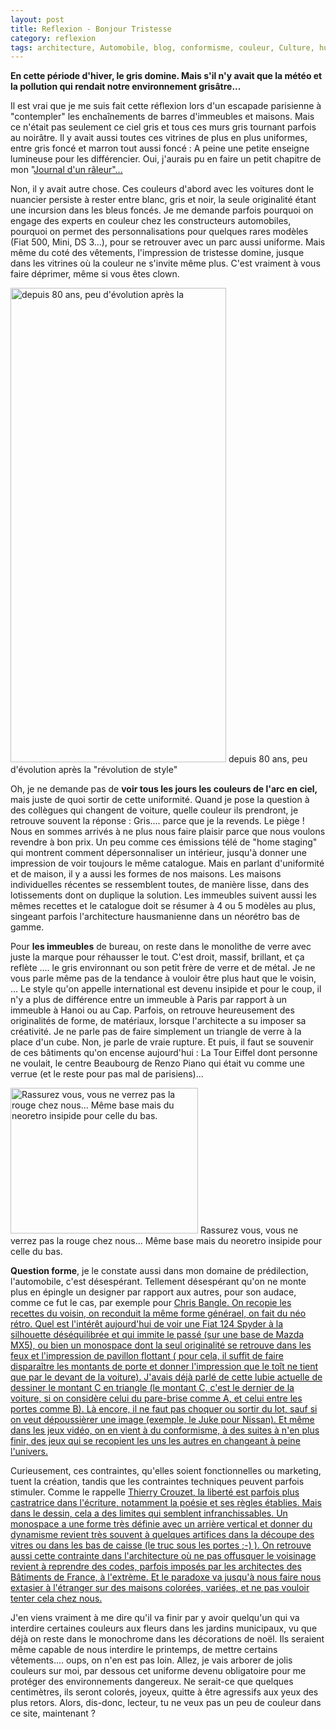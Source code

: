 ```yaml
---
layout: post
title: Reflexion - Bonjour Tristesse
category: reflexion
tags: architecture, Automobile, blog, conformisme, couleur, Culture, humeur, Réflexion, uniformité
---
```

**En cette période d'hiver, le gris domine. Mais s'il n'y avait que la météo et la pollution qui rendait notre environnement grisâtre...**

Il est vrai que je me suis fait cette réflexion lors d'un escapade parisienne à "contempler" les enchaînements de barres d'immeubles et maisons. Mais ce n'était pas seulement ce ciel gris et tous ces murs gris tournant parfois au noirâtre. Il y avait aussi toutes ces vitrines de plus en plus uniformes, entre gris foncé et marron tout aussi foncé : A peine une petite enseigne lumineuse pour les différencier. Oui, j'aurais pu en faire un petit chapitre de mon "<span style="text-decoration:underline;"><a href="https://cheziceman.wordpress.com/portfolio/journal-dun-raleur/">Journal d'un râleur</a>"...

Non, il y avait autre chose. Ces couleurs d'abord avec les voitures dont le nuancier persiste à rester entre blanc, gris et noir, la seule originalité étant une incursion dans les bleus foncés. Je me demande parfois pourquoi on engage des experts en couleur chez les constructeurs automobiles, pourquoi on permet des personnalisations pour quelques rares modèles (Fiat 500, Mini, DS 3...), pour se retrouver avec un parc aussi uniforme. Mais même du coté des vêtements, l'impression de tristesse domine, jusque dans les vitrines où la couleur ne s'invite même plus. C'est vraiment à vous faire déprimer, même si vous êtes clown.

<img class="" src="https://architecturestyles.files.wordpress.com/2011/10/copy-of-p4040002.jpg" alt="depuis  80 ans, peu d'évolution après la " width="345" height="759" />
depuis 80 ans, peu d'évolution après la "révolution de style"

Oh, je ne demande pas de **voir tous les jours les couleurs de l'arc en ciel,** mais juste de quoi sortir de cette uniformité. Quand je pose la question à des collègues qui changent de voiture, quelle couleur ils prendront, je retrouve souvent la réponse : Gris.... parce que je la revends. Le piège ! Nous en sommes arrivés à ne plus nous faire plaisir parce que nous voulons revendre à bon prix. Un peu comme ces émissions télé de "home staging" qui montrent comment dépersonnaliser un intérieur, jusqu'à donner une impression de voir toujours le même catalogue. Mais en parlant d'uniformité et de maison, il y a aussi les formes de nos maisons. Les maisons individuelles récentes se ressemblent toutes, de manière lisse, dans des lotissements dont on duplique la solution. Les immeubles suivent aussi les mêmes recettes et le catalogue doit se résumer à 4 ou 5 modèles au plus, singeant parfois l'architecture hausmanienne dans un néorétro bas de gamme.

Pour **les immeubles** de bureau, on reste dans le monolithe de verre avec juste la marque pour réhausser le tout. C'est droit, massif, brillant, et ça reflète .... le gris environnant ou son petit frère de verre et de métal. Je ne vous parle même pas de la tendance à vouloir être plus haut que le voisin, ... Le style qu'on appelle international est devenu insipide et pour le coup, il n'y a plus de différence entre un immeuble à Paris par rapport à un immeuble à Hanoi ou au Cap. Parfois, on retrouve heureusement des originalités de forme, de matériaux, lorsque l'architecte a su imposer sa créativité. Je ne parle pas de faire simplement un triangle de verre à la place d'un cube. Non, je parle de vraie rupture. Et puis, il faut se souvenir de ces bâtiments qu'on encense aujourd'hui : La Tour Eiffel dont personne ne voulait, le centre Beaubourg de Renzo Piano qui était vu comme une verrue (et le reste pour pas mal de parisiens)...

<img class="size-medium wp-image-8644" src="https://cheziceman.files.wordpress.com/2017/01/fiatmazda.jpg?w=300" alt="Rassurez vous, vous ne verrez pas la rouge chez nous... Même base mais du neoretro insipide pour celle du bas." width="300" height="233" />
Rassurez vous, vous ne verrez pas la rouge chez nous... Même base mais du neoretro insipide pour celle du bas.

**Question forme**, je le constate aussi dans mon domaine de prédilection, l'automobile, c'est désespérant. Tellement désespérant qu'on ne monte plus en épingle un designer par rapport aux autres, pour son audace, comme ce fut le cas, par exemple pour <span style="text-decoration:underline;"><a href="https://cheziceman.wordpress.com/2010/10/06/automobile-chris-bangle/">Chris Bangle</a>. On recopie les recettes du voisin, on reconduit la même forme générael, on fait du néo rétro. Quel est l'intérêt aujourd'hui de voir une Fiat 124 Spyder à la silhouette déséquilibrée et qui immite le passé (sur une base de Mazda MX5), ou bien un monospace dont la seul originalité se retrouve dans les feux et l'impression de pavillon flottant ( pour cela, il suffit de faire disparaître les montants de porte et donner l'impression que le toît ne tient que par le devant de la voiture). J'avais déjà parlé de cette lubie actuelle de dessiner le montant C en triangle (le montant C, c'est le dernier de la voiture, si on considère celui du pare-brise comme A, et celui entre les portes comme B). Là encore, il ne faut pas choquer ou sortir du lot, sauf si on veut dépoussièrer une image (exemple, le Juke pour Nissan). Et même dans les jeux vidéo, on en vient à du conformisme, à des suites à n'en plus finir, des jeux qui se recopient les uns les autres en changeant à peine l'univers.

Curieusement, ces contraintes, qu'elles soient fonctionnelles ou marketing, tuent la création, tandis que les contraintes techniques peuvent parfois stimuler. Comme le rappelle <span style="text-decoration:underline;"><a href="http://tcrouzet.com/2017/01/06/quand-la-liberte-devient-dangereuse/">Thierry Crouzet</a>, la liberté est parfois plus castratrice dans l'écriture, notamment la poésie et ses règles établies. Mais dans le dessin, cela a des limites qui semblent infranchissables. Un monospace a une forme très définie avec un arrière vertical et donner du dynamisme revient très souvent à quelques artifices dans la découpe des vitres ou dans les bas de caisse (le truc sous les portes ;-) ). On retrouve aussi cette contrainte dans l'architecture où ne pas offusquer le voisinage revient à reprendre des codes, parfois imposés par les architectes des Bâtiments de France, à l'extrème. Et le paradoxe va jusqu'à nous faire nous extasier à l'étranger sur des maisons colorées, variées, et ne pas vouloir tenter cela chez nous.

J'en viens vraiment à me dire qu'il va finir par y avoir quelqu'un qui va interdire certaines couleurs aux fleurs dans les jardins municipaux, vu que déjà on reste dans le monochrome dans les décorations de noël. Ils seraient même capable de nous interdire le printemps, de mettre certains vêtements.... oups, on n'en est pas loin. Allez, je vais arborer de jolis couleurs sur moi, par dessous cet uniforme devenu obligatoire pour me protéger des environnements dangereux. Ne serait-ce que quelques centimètres, ils seront colorés, joyeux, quitte à être agressifs aux yeux des plus retors. Alors, dis-donc, lecteur, tu ne veux pas un peu de couleur dans ce site, maintenant ?
